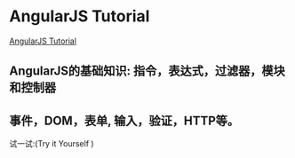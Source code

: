# AngularJS Tutorial

[AngularJS Tutorial](http://www.w3schools.com/angular/default.asp)


## AngularJS的基础知识: 指令，表达式，过滤器，模块和控制器


## 事件，DOM，表单, 输入，验证，HTTP等。

试一试:(Try it Yourself )






















